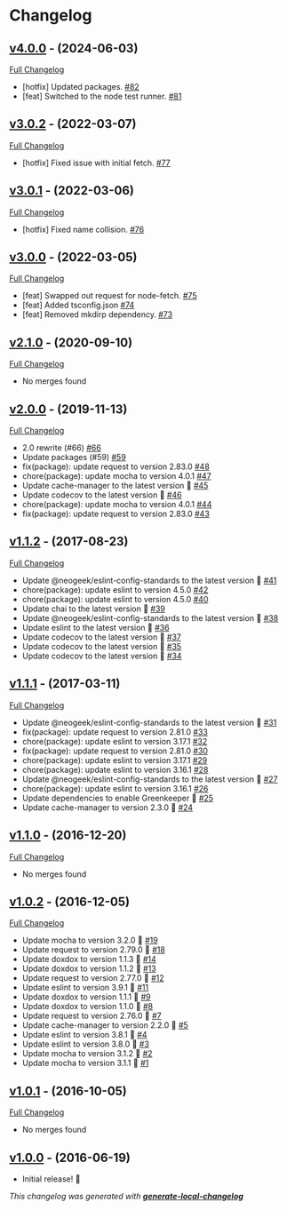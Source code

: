 # Changelog

## [v4.0.0](https://github.com/neogeek/raspar/tree/v4.0.0) - (2024-06-03)

[Full Changelog](https://github.com/neogeek/raspar/compare/v3.0.2...v4.0.0)

- [hotfix] Updated packages. [#82](https://github.com/neogeek/raspar/pull/82)
- [feat] Switched to the node test runner. [#81](https://github.com/neogeek/raspar/pull/81)

## [v3.0.2](https://github.com/neogeek/raspar/tree/v3.0.2) - (2022-03-07)

[Full Changelog](https://github.com/neogeek/raspar/compare/v3.0.1...v3.0.2)

- [hotfix] Fixed issue with initial fetch. [#77](https://github.com/neogeek/raspar/pull/77)

## [v3.0.1](https://github.com/neogeek/raspar/tree/v3.0.1) - (2022-03-06)

[Full Changelog](https://github.com/neogeek/raspar/compare/v3.0.0...v3.0.1)

- [hotfix] Fixed name collision. [#76](https://github.com/neogeek/raspar/pull/76)

## [v3.0.0](https://github.com/neogeek/raspar/tree/v3.0.0) - (2022-03-05)

[Full Changelog](https://github.com/neogeek/raspar/compare/v2.1.0...v3.0.0)

- [feat] Swapped out request for node-fetch. [#75](https://github.com/neogeek/raspar/pull/75)
- [feat] Added tsconfig.json [#74](https://github.com/neogeek/raspar/pull/74)
- [feat] Removed mkdirp dependency. [#73](https://github.com/neogeek/raspar/pull/73)

## [v2.1.0](https://github.com/neogeek/raspar/tree/v2.1.0) - (2020-09-10)

[Full Changelog](https://github.com/neogeek/raspar/compare/v2.0.0...v2.1.0)

- No merges found

## [v2.0.0](https://github.com/neogeek/raspar/tree/v2.0.0) - (2019-11-13)

[Full Changelog](https://github.com/neogeek/raspar/compare/v1.1.2...v2.0.0)

- 2.0 rewrite (#66) [#66](https://github.com/neogeek/raspar/pull/66)
- Update packages (#59) [#59](https://github.com/neogeek/raspar/pull/59)
- fix(package): update request to version 2.83.0 [#48](https://github.com/neogeek/raspar/pull/48)
- chore(package): update mocha to version 4.0.1 [#47](https://github.com/neogeek/raspar/pull/47)
- Update cache-manager to the latest version 🚀 [#45](https://github.com/neogeek/raspar/pull/45)
- Update codecov to the latest version 🚀 [#46](https://github.com/neogeek/raspar/pull/46)
- chore(package): update mocha to version 4.0.1 [#44](https://github.com/neogeek/raspar/pull/44)
- fix(package): update request to version 2.83.0 [#43](https://github.com/neogeek/raspar/pull/43)

## [v1.1.2](https://github.com/neogeek/raspar/tree/v1.1.2) - (2017-08-23)

[Full Changelog](https://github.com/neogeek/raspar/compare/v1.1.1...v1.1.2)

- Update @neogeek/eslint-config-standards to the latest version 🚀 [#41](https://github.com/neogeek/raspar/pull/41)
- chore(package): update eslint to version 4.5.0 [#42](https://github.com/neogeek/raspar/pull/42)
- chore(package): update eslint to version 4.5.0 [#40](https://github.com/neogeek/raspar/pull/40)
- Update chai to the latest version 🚀 [#39](https://github.com/neogeek/raspar/pull/39)
- Update @neogeek/eslint-config-standards to the latest version 🚀 [#38](https://github.com/neogeek/raspar/pull/38)
- Update eslint to the latest version 🚀 [#36](https://github.com/neogeek/raspar/pull/36)
- Update codecov to the latest version 🚀 [#37](https://github.com/neogeek/raspar/pull/37)
- Update codecov to the latest version 🚀 [#35](https://github.com/neogeek/raspar/pull/35)
- Update codecov to the latest version 🚀 [#34](https://github.com/neogeek/raspar/pull/34)

## [v1.1.1](https://github.com/neogeek/raspar/tree/v1.1.1) - (2017-03-11)

[Full Changelog](https://github.com/neogeek/raspar/compare/v1.1.0...v1.1.1)

- Update @neogeek/eslint-config-standards to the latest version 🚀 [#31](https://github.com/neogeek/raspar/pull/31)
- fix(package): update request to version 2.81.0 [#33](https://github.com/neogeek/raspar/pull/33)
- chore(package): update eslint to version 3.17.1 [#32](https://github.com/neogeek/raspar/pull/32)
- fix(package): update request to version 2.81.0 [#30](https://github.com/neogeek/raspar/pull/30)
- chore(package): update eslint to version 3.17.1 [#29](https://github.com/neogeek/raspar/pull/29)
- chore(package): update eslint to version 3.16.1 [#28](https://github.com/neogeek/raspar/pull/28)
- Update @neogeek/eslint-config-standards to the latest version 🚀 [#27](https://github.com/neogeek/raspar/pull/27)
- chore(package): update eslint to version 3.16.1 [#26](https://github.com/neogeek/raspar/pull/26)
- Update dependencies to enable Greenkeeper 🌴 [#25](https://github.com/neogeek/raspar/pull/25)
- Update cache-manager to version 2.3.0 🚀 [#24](https://github.com/neogeek/raspar/pull/24)

## [v1.1.0](https://github.com/neogeek/raspar/tree/v1.1.0) - (2016-12-20)

[Full Changelog](https://github.com/neogeek/raspar/compare/v1.0.2...v1.1.0)

- No merges found

## [v1.0.2](https://github.com/neogeek/raspar/tree/v1.0.2) - (2016-12-05)

[Full Changelog](https://github.com/neogeek/raspar/compare/v1.0.1...v1.0.2)

- Update mocha to version 3.2.0 🚀 [#19](https://github.com/neogeek/raspar/pull/19)
- Update request to version 2.79.0 🚀 [#18](https://github.com/neogeek/raspar/pull/18)
- Update doxdox to version 1.1.3 🚀 [#14](https://github.com/neogeek/raspar/pull/14)
- Update doxdox to version 1.1.2 🚀 [#13](https://github.com/neogeek/raspar/pull/13)
- Update request to version 2.77.0 🚀 [#12](https://github.com/neogeek/raspar/pull/12)
- Update eslint to version 3.9.1 🚀 [#11](https://github.com/neogeek/raspar/pull/11)
- Update doxdox to version 1.1.1 🚀 [#9](https://github.com/neogeek/raspar/pull/9)
- Update doxdox to version 1.1.0 🚀 [#8](https://github.com/neogeek/raspar/pull/8)
- Update request to version 2.76.0 🚀 [#7](https://github.com/neogeek/raspar/pull/7)
- Update cache-manager to version 2.2.0 🚀 [#5](https://github.com/neogeek/raspar/pull/5)
- Update eslint to version 3.8.1 🚀 [#4](https://github.com/neogeek/raspar/pull/4)
- Update eslint to version 3.8.0 🚀 [#3](https://github.com/neogeek/raspar/pull/3)
- Update mocha to version 3.1.2 🚀 [#2](https://github.com/neogeek/raspar/pull/2)
- Update mocha to version 3.1.1 🚀 [#1](https://github.com/neogeek/raspar/pull/1)

## [v1.0.1](https://github.com/neogeek/raspar/tree/v1.0.1) - (2016-10-05)

[Full Changelog](https://github.com/neogeek/raspar/compare/v1.0.0...v1.0.1)

- No merges found

## [v1.0.0](https://github.com/neogeek/raspar/tree/v1.0.0) - (2016-06-19)

- Initial release! 🎉

_This changelog was generated with **[generate-local-changelog](https://github.com/neogeek/generate-local-changelog)**_
